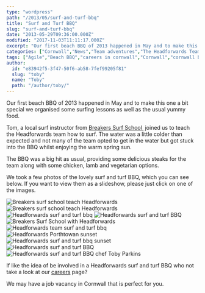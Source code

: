 ```yaml
---
type: "wordpress"
path: "/2013/05/surf-and-turf-bbq"
title: "Surf and Turf BBQ"
slug: "surf-and-turf-bbq"
date: "2013-05-29T09:36:00.000Z"
modified: "2017-11-03T11:11:17.000Z"
excerpt: "Our first beach BBQ of 2013 happened in May and to make this one a bit special we organised some surfing lessons as well as the usual yummy food. Tom, a local surf instructor from Breakers Surf School  joined us to teach the Headforwards team how to surf. The water was a little colder than expected …"
categories: ["Cornwall","News","Team adventures","The Headforwards Team"]
tags: ["Agile","Beach BBQ","careers in cornwall","Cornwall","cornwall bbq","Developers","Headforwards","Headforwards Team","headforwards team bbq","jobs in cornwall","software companies cornwall","software companies uk","Software Cornwall","software in cornwall","software jobs","software jobs cornwall","software jobs in cornwall","surf and turf","surf and turf bbq","surf and turf team bbq","work activities"]
author:
  id: "e83942f5-3f47-50f6-ab58-7fef99205f81"
  slug: "toby"
  name: "Toby"
  path: "/author/toby/"
---
```

Our first beach BBQ of 2013 happened in May and to make this one a bit special we organised some surfing lessons as well as the usual yummy food.

Tom, a local surf instructor from [Breakers Surf School ](http://surf-lessons.co.uk/) joined us to teach the Headforwards team how to surf. The water was a little colder than expected and not many of the team opted to get in the water but got stuck into the BBQ whilst enjoying the warm spring sun.

The BBQ was a big hit as usual, providing some delicious steaks for the team along with some chicken, lamb and vegetarian options.

We took a few photos of the lovely surf and turf BBQ, which you can see below. If you want to view them as a slideshow, please just click on one of the images.


<section class="gallery">


![Breakers surf school teach Headforwards](/wp-content/uploads/2013/07/tomblazej.jpg)
![Breakers surf school teach Headforwards](/wp-content/uploads/2013/07/surflesson.jpg)
![Headforwards surf and turf bbq](/wp-content/uploads/2013/07/everyone.jpg)
![Headforwards surf and turf BBQ](/wp-content/uploads/2013/07/simon_kartick.jpg)
![Breakers Surf School with Headforwards ](/wp-content/uploads/2013/05/Headforwards-Breakers-surf-lesson.jpg)
![Headforwards team surf and turf bbq](/wp-content/uploads/2013/05/Headforwards-surf-and-turn-BBQ.jpg)
![Headforwards Porthtowan sunset](/wp-content/uploads/2013/05/Headforwards-Porthtowan-sunset.jpg)
![Headforwards surf and turf bbq sunset](/wp-content/uploads/2013/05/Headforwards-beach-BBQ-sunset.jpg)
![Headforwards surf and turf BBQ](/wp-content/uploads/2013/05/glensurfing.jpg)
![Headforwards surf and turf BBQ chef Toby Parkins](/wp-content/uploads/2013/07/bbq.jpg)

</section>



If like the idea of be involved in a Headforwards surf and turf BBQ who not take a look at our [careers](http://www.headforwards.com/careers/) page?

We may have a job vacancy in Cornwall that is perfect for you.
